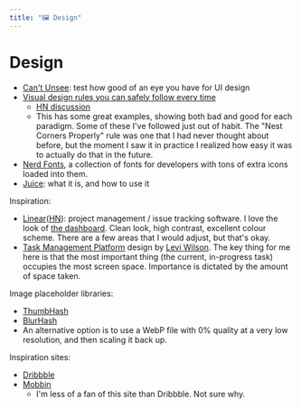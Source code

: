 ```yaml
---
title: "🖼 Design"
---
```


# Design

- [Can't Unsee](https://cantunsee.space/): test how good of an eye you have for
  UI design
- [Visual design rules you can safely follow every time](https://anthonyhobday.com/sideprojects/saferules/)
  - [HN discussion](https://news.ycombinator.com/item?id=34684761)
  - This has some great examples, showing both bad and good for each paradigm.
    Some of these I've followed just out of habit. The "Nest Corners Properly"
    rule was one that I had never thought about before, but the moment I saw it
    in practice I realized how easy it was to actually do that in the future.
- [Nerd Fonts](https://www.nerdfonts.com/font-downloads), a collection of fonts
  for developers with tons of extra icons loaded into them.
- [Juice](https://garden.bradwoods.io/notes/design/juice): what it is, and how
  to use it

Inspiration:

- [Linear](https://linear.app)([HN](https://news.ycombinator.com/item?id=33199304)):
  project management / issue tracking software. I love the look of
  [the dashboard](https://linear.app/_next/image?url=%2F_next%2Fstatic%2Fmedia%2Fhero%404x.15e3a396.jpg&w=3840&q=75).
  Clean look, high contrast, excellent colour scheme. There are a few areas that
  I would adjust, but that's okay.
- [Task Management Platform](https://dribbble.com/shots/21145902-Task-Management-Platform)
  design by [Levi Wilson](https://dribbble.com/hilevi). The key thing for me
  here is that the most important thing (the current, in-progress task) occupies
  the most screen space. Importance is dictated by the amount of space taken.

Image placeholder libraries:

- [ThumbHash](https://evanw.github.io/thumbhash/)
- [BlurHash](https://blurha.sh/)
- An alternative option is to use a WebP file with 0% quality at a very low
  resolution, and then scaling it back up.

Inspiration sites:

- [Dribbble](https://dribbble.com)
- [Mobbin](https://mobbin.com)
  - I'm less of a fan of this site than Dribbble. Not sure why.
